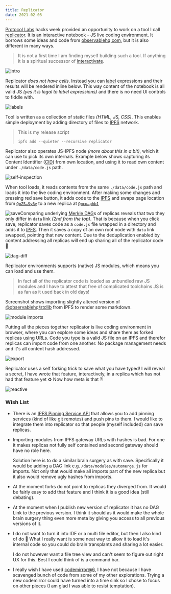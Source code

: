 ```yaml
---
title: Replicator
date: 2021-02-05
---
```


[Protocol Labs][] hacks week provided an opportunity to work on a tool I call [replicator][]. It is an interactive notebook - JS live coding environment. It borrows some ideas and code from [observablehq.com](), but it is also different in many ways.

> It is not a first time I am finding myself building such a tool. If anything it is a spiritual successor of [interactivate][].



![intro](intro.png)

Replicator *does not have cells*. Instead you can [label][js label] expressions and their results will be rendered inline below. This way content of the notebook is all valid JS *(yes it is legal to label expressions)* and there is no need UI controls to fiddle with.

![labels](labels.png)

Tool is written as a collection of static files *(HTML, JS, CSS)*. This enables simple deployment by adding directory of files to [IPFS][] network.

> This is my release script
>
> ```shell
> ipfs add --quieter --recursive replicator
> ```

Replicator also operates JS-IPFS node *(more about this in a bit)*, which it can use to pick its own internals. Example below shows capturing its Content Identifier ([CID][]) from own location, and using it to read own content under `./data/code.js` path. 

![self-inspection](self-inspection.png)

When tool loads, it reads contents from the same `./data/code.js` path and loads it into the live coding environment. After making some changes and pressing red save button, it adds code to the  [IPFS][] and swaps page location from [`QmZS…Sy6y`](https://ipfs.io/ipfs/QmZSguVAsb1JynLrvSds6pmwpyeJq28t7PdLnhSfx1Sy6y) to a new replica at [`Qmco…phb1`](https://ipfs.io/ipfs/QmcoqByzFYXHVs779kuJtjRrZ1FmcoCSeL9ws6hS7Pphb1/)

![save](save.png)Comparing underlying [Merkle DAG][]s of replicas reveals that two they only differ in `data` link *(2nd from the top)*. That is because when you click save, replicator saves code as a `code.js` file wrapped in a directory and adds it to [IPFS][]. Then it saves a copy of an own root node with `data` link swapped, pointing that new content. Due to the deduplication enabled by content addressing all replicas will end up sharing all of the replicator code 🎉

![dag-diff](dag-diff.png) 

Replicator environments supports (native) JS modules, which means you can load and use them. 

> In fact all of the replicator code is loaded as unbundled raw JS modules and I have to attest that free of complicated toolchains JS is as fan as it used back in old days!
>

Screenshot shows importing slightly altered version of [@observablehq/stdlib][] from IPFS to render some markdown.

![module imports](import.png)

Putting all the pieces together replicator is live coding environment in browser, where you can explore some ideas and share them as forked replicas using URLs. Code you type is a valid JS file on an IPFS and therefor replicas can import code from one another. No package management needs and it's all content hash addressed.

![export](export.png) 

Replicator uses a self forking trick to save what you have typed! I will reveal a secret, I have wrote that feature, interactively, in a replica which has not had that feature yet ♻️ Now how meta is that ?!

![reactive](reactive.png)

### Wish List

- There is an [IPFS Pinning Service API][] that allows you to add pinning services (kind of like git remotes) and push pins to them. I would like to integrate them into replicator so that people (myself included) can save replicas.

- Importing modules from IPFS gateway URLs with hashes is bad. For one it makes replicas not fully self contained and second gateway should have no role here.

  Solution here is to do a similar brain surgery as with save. Specifically it would be adding a DAG link e.g. `/data/modules/automerge.js` for imports. Not only that would make all imports part of the new replica but it also would remove ugly hashes from imports.

- At the moment forks do not point to replicas they diverged from. It would be fairly easy to add that feature and I think it is a good idea (still debating).

- At the moment when I publish new version of replicator it has no DAG Link to the previous version. I think it should as it would make the whole brain surgery thing even more meta by giving you access to all previous versions of it.

- I do not want to turn it into IDE or a multi file editor, but then I also kind of do 🤔 What I really want is some neat way to allow it to load it's internal code so you could do brain transplants and sharing a lot easier. 

  I do not however want a file tree view and can't seem to figure out right UX for this. Best I could think of is a command bar.

- I really wish I have used [codemirror@6][], I have not because I have scavenged bunch of code from some of my other explorations. Trying a new codemirror could have turned into a time sink so I chose to focus on other pieces (I am glad I was able to resist temptation).




[reactivity example]:https://ipfs.io/ipfs/QmYp5ef6y8pWgzwgsXRcpkWBRk1qHbAxpJC1rcBVDCDMDd
[Protocol Labs]:https://protocol.ai
[replicator]:https://github.com/gozala/replicator
[observablehq.com]:https://observablehq.com
[interactivate]:../interactivate/
[js label]:https://developer.mozilla.org/en-US/docs/Web/JavaScript/Reference/Statements/label
[CID]:https://docs.ipfs.io/concepts/content-addressing/#identifier-formats
[IPFS]:https://ipfs.io/
[Merkle DAG]:https://proto.school/merkle-dags
[@observablehq/stdlib]:https://github.com/observablehq/stdlib
[IPFS Pinning Service API]:https://ipfs.github.io/pinning-services-api-spec/



[codemirror@6]:https://codemirror.net/6/